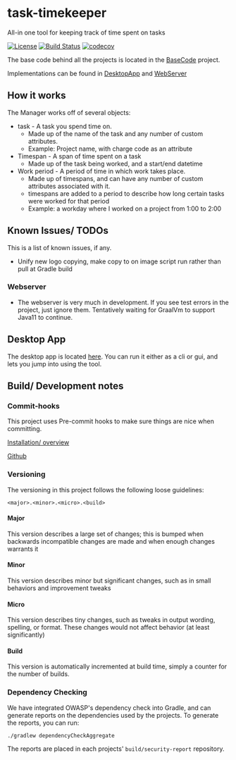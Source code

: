 # task-timekeeper
All-in one tool for keeping track of time spent on tasks

[![License](https://img.shields.io/badge/License-Apache%202.0-blue.svg)](https://opensource.org/licenses/Apache-2.0) [![Build Status](https://travis-ci.com/GregJohnStewart/task-timekeeper.svg?branch=master)](https://travis-ci.com/GregJohnStewart/task-timekeeper) [![codecov](https://codecov.io/gh/GregJohnStewart/task-timekeeper/branch/master/graph/badge.svg)](https://codecov.io/gh/GregJohnStewart/task-timekeeper)

The base code behind all the projects is located in the [BaseCode](BaseCode) project.

Implementations can be found in [DesktopApp](DesktopApp) and [WebServer](WebServer)

## How it works

The Manager works off of several objects:

 - task - A task you spend time on.
   - Made up of the name of the task and any number of custom attributes.
   - Example: Project name, with charge code as an attribute
 - Timespan - A span of time spent on a task
   - Made up of the task being worked, and a start/end datetime
 - Work period - A period of time in which work takes place.
   - Made up of timespans, and can have any number of custom attributes associated with it.
   - timespans are added to a period to describe how long certain tasks were worked for that period
   - Example: a workday where I worked on a project from 1:00 to 2:00

## Known Issues/ TODOs

This is a list of known issues, if any.

 - Unify new logo copying, make copy to on image script run rather than pull at Gradle build

### Webserver

 - The webserver is very much in development. If you see test errors in the project, just ignore them. Tentatively waiting for GraalVm to support Java11 to continue.

## Desktop App

The desktop app is located [here](DesktopApp). You can run it either as a cli or gui, and lets you jump into using the tool.

## Build/ Development notes

### Commit-hooks

This project uses Pre-commit hooks to make sure things are nice when committing.

[Installation/ overview](https://pre-commit.com)

[Github](https://github.com/pre-commit/pre-commit-hooks)

### Versioning

The versioning in this project follows the following loose guidelines:

`<major>.<minor>.<micro>.<build>`

#### Major

This version describes a large set of changes; this is bumped when backwards incompatible changes are made and when enough changes warrants it

#### Minor

This version describes minor but significant changes, such as in small behaviors and improvement tweaks

#### Micro

This version describes tiny changes, such as tweaks in output wording, spelling, or format. These changes would not affect behavior (at least significantly)

#### Build

This version is automatically incremented at build time, simply a counter for the number of builds.

### Dependency Checking

We have integrated OWASP's dependency check into Gradle, and can generate reports on the dependencies used by the projects. To generate the reports, you can run: 

`./gradlew dependencyCheckAggregate`

The reports are placed in each projects' `build/security-report` repository.
